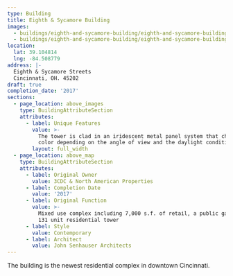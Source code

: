 ```yaml
---
type: Building
title: Eighth & Sycamore Building
images:
  - buildings/eighth-and-sycamore-building/eighth-and-sycamore-building-0_v58vor
  - buildings/eighth-and-sycamore-building/eighth-and-sycamore-building-1_iag5au
location:
  lat: 39.104814
  lng: -84.508779
address: |-
  Eighth & Sycamore Streets
  Cincinnati, OH. 45202
draft: true
completion_date: '2017'
sections:
  - page_location: above_images
    type: BuildingAttributeSection
    attributes:
      - label: Unique Features
        value: >-
          The tower is clad in an iridescent metal panel system that changes
          color depending on the angle of view and the daylight conditions.
        layout: full_width
  - page_location: above_map
    type: BuildingAttributeSection
    attributes:
      - label: Original Owner
        value: 3CDC & North American Properties
      - label: Completion Date
        value: '2017'
      - label: Original Function
        value: >-
          Mixed use complex including 7,000 s.f. of retail, a public garage, and
          131 unit residential tower
      - label: Style
        value: Contemporary
      - label: Architect
        value: John Senhauser Architects
---
```


The building is the newest residential complex in downtown Cincinnati.

